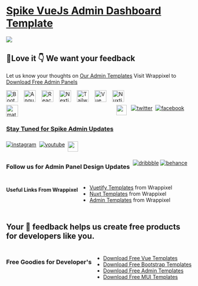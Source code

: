 
# <a href="https://spike-vue-free.netlify.app/">Spike VueJs Admin Dashboard Template</a>


<!-- Main image of Template -->
<a target="_blank" href="https://www.wrappixel.com/templates/spike-free-vuejs-admin-template/">
  <img src="https://media3.giphy.com/media/v1.Y2lkPTc5MGI3NjExdDA4bmZqY2Q0NmxpYmcxOXJnemN3NXFtZGlocWdndTJnNHVxYjk3eCZlcD12MV9pbnRlcm5hbF9naWZfYnlfaWQmY3Q9Zw/ywaKW8pASNT4PmTSUE/giphy.gif" />
</a>



## 🤩Love it 👇 We want your feedback

Let us know your thoughts on  [Our Admin Templates](https://www.wrappixel.com/templates/category/admin-dashboard-templates/) Visit  Wrappixel  to  [Download Free Admin Panels](https://www.wrappixel.com/templates/category/free-admin-panel-templates/)

<div style="display: flex; flex-wrap: wrap; gap: 8px; justify-content: left;">
<a href="https://www.wrappixel.com/templates/category/bootstrap-templates/"><img src="https://cdn.jsdelivr.net/gh/devicons/devicon/icons/bootstrap/bootstrap-original.svg" height="32" alt="Bootstrap templates" style="margin-right: 8px"> </a> <a href="https://www.wrappixel.com/templates/category/angular-templates/"><img src="https://skillicons.dev/icons?i=angular" height="32" alt="Angular templates" style="margin-right: 8px">
<a href="https://www.wrappixel.com/templates/category/react-templates/">
<img src="https://skillicons.dev/icons?i=react" height="32" alt="React templates" style="margin-right: 8px"> <a href="https://www.wrappixel.com/templates/category/nextjs-templates/"><img src="https://skillicons.dev/icons?i=nextjs" height="32" alt="Nextjs templates" style="margin-right: 8px"> <a href="https://www.wrappixel.com/templates/category/tailwind-dashboard/"><img src="https://skillicons.dev/icons?i=tailwind" height="32" alt="Tailwind CSS" style="margin-right: 8px"> <a href="https://www.wrappixel.com/templates/category/vuejs-templates/"><img src="https://skillicons.dev/icons?i=vue" height="32" alt="Vue templates" style="margin-right: 8px"> <a href="https://www.wrappixel.com/templates/category/nuxt-templates/"><img src="https://skillicons.dev/icons?i=nuxtjs" height="32" alt="Nuxtjs templates" style="margin-right: 8px"> <a href="https://www.wrappixel.com/templates/category/mui-templates/"><img src="https://skillicons.dev/icons?i=materialui" height="32" alt="material ui templates" style="margin-right: 8px">

<h3>Stay Tuned for Spike Admin Updates</h3>
<a href="https://github.com/wrappixel" target="_blank"><img src="https://img.shields.io/badge/GitHub-100000?style=for-the-badge&logo=github&logoColor=white" height="28" style="margin-right: 4px"></a> <a target="_blank" href="https://twitter.com/wrappixel" style="display: inline-block;"><img src="https://img.shields.io/badge/twitter-x?style=for-the-badge&logo=x&logoColor=white&color=%230f1419" alt="twitter" /></a>
<a target="_blank" href="https://www.facebook.com/wrappixel" style="display: inline-block;"><img src="https://img.shields.io/badge/facebook-logo?style=for-the-badge&logo=facebook&logoColor=white&color=%230866ff" alt="facebook" /></a>
<a target="_blank" href="https://www.instagram.com/wrappixel" style="display: inline-block;"><img src="https://img.shields.io/badge/instagram-logo?style=for-the-badge&logo=instagram&logoColor=white&color=%23F35369" alt="instagram" /></a> <a target="_blank" href="https://www.youtube.com/wrappixel" style="display: inline-block;"><img src="https://img.shields.io/badge/youtube-logo?style=for-the-badge&logo=youtube&logoColor=white&color=%23cc0000" alt="youtube" /></a> <a href="https://www.linkedin.com/company/wrappixel" target="_blank"><img src="https://img.shields.io/badge/LinkedIn-0077B5?style=for-the-badge&logo=linkedin&logoColor=white" height="28" style="margin-right: 4px"></a> 



### Follow us for Admin Panel Design Updates
<a target="_blank" href="https://www.dribbble.com/wrappixel" style="display: inline-block;"><img src="https://img.shields.io/badge/dribbble-logo?style=for-the-badge&logo=dribbble&logoColor=white&color=%23ea64d9" alt="dribbble" /></a> <a target="_blank" href="https://www.behance.net/wrappixel" style="display: inline-block;"><img src="https://img.shields.io/badge/behance-logo?style=for-the-badge&logo=behance&logoColor=white&color=%230057ff" alt="behance" /></a>

#### Useful Links From Wrappixel
- <a href="https://www.wrappixel.com/templates/category/vuetify-templates/?utm_source=github">Vuetify Templates</a> from Wrappixel
- <a href="https://www.wrappixel.com/templates/category/nuxt-templates/?utm_source=github">Nuxt Templates</a> from Wrappixel
- <a href="https://www.wrappixel.com/templates/category/admin-dashboard-templates/?utm_source=github">Admin Templates</a> from Wrappixel


## Your 🤝 feedback helps us create free products for developers like you.

### Free Goodies for Developer's 
- [Download Free Vue Templates](https://www.wrappixel.com/templates/category/vuejs-templates/?utm_source=github)
- [Download Free Bootstrap Templates](https://www.wrappixel.com/templates/category/free-bootstrap-templates/?utm_source=github)
- [Download Free Admin Templates](https://www.wrappixel.com/templates/category/free-admin-panel-templates/?utm_source=github)
- [Download Free MUI Templates](https://www.wrappixel.com/templates/category/mui-templates/?utm_source=github)

